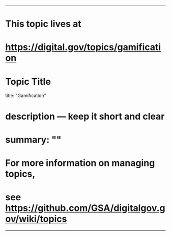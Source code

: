 
---
# This topic lives at
# https://digital.gov/topics/gamification

# Topic Title
title: "Gamification"

# description — keep it short and clear
# summary: ""


# For more information on managing topics,
# see https://github.com/GSA/digitalgov.gov/wiki/topics
---